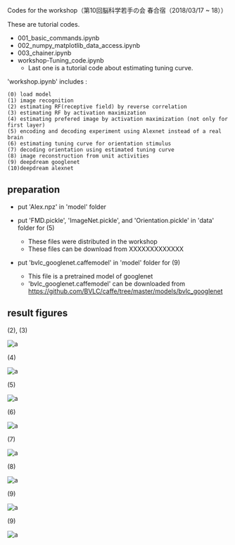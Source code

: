 Codes for the workshop（第10回脳科学若手の会 春合宿（2018/03/17 ~ 18））

These are tutorial codes.
	
*  001_basic_commands.ipynb
*  002_numpy_matplotlib_data_access.ipynb
*  003_chainer.ipynb
*  workshop-Tuning_code.ipynb
   *  Last one is a tutorial code about estimating tuning curve.

'workshop.ipynb' includes :

    (0) load model
    (1) image recognition
    (2) estimating RF(receptive field) by reverse correlation
    (3) estimating RF by activation maximization
    (4) estimating prefered image by activation maximization (not only for first layer)
    (5) encoding and decoding experiment using Alexnet instead of a real brain
    (6) estimating tuning curve for orientation stimulus
    (7) decoding orientation using estimated tuning curve
    (8) image reconstruction from unit activities
    (9) deepdream googlenet
    (10)deepdream alexnet

## preparation

*   put 'Alex.npz' in 'model' folder
*   put 'FMD.pickle', 'ImageNet.pickle', and 'Orientation.pickle' in 'data' folder for (5)

	*   These files were distributed in the workshop
	*   These files can be download from XXXXXXXXXXXXX

*   put 'bvlc_googlenet.caffemodel' in 'model' folder for (9)

	*   This file is a pretrained model of googlenet
	*   'bvlc_googlenet.caffemodel' can be downloaded from https://github.com/BVLC/caffe/tree/master/models/bvlc_googlenet


## result figures

(2), (3)

<img src="https://github.com/mrkmakr/workshop/blob/master/fig/RF_rc_am.png" alt="a" title="a">

(4)

<img src="https://github.com/mrkmakr/workshop/blob/master/fig/activation_maximization.png" alt="a" title="a">

(5)

<img src="https://github.com/mrkmakr/workshop/blob/master/fig/enc_dec_acc.png" alt="a" title="a">

(6)

<img src="https://github.com/mrkmakr/workshop/blob/master/fig/tuning_curve_and_weight.png" alt="a" title="a">

(7)

<img src="https://github.com/mrkmakr/workshop/blob/master/fig/orientation_decoding.png" alt="a" title="a">

(8)

<img src="https://github.com/mrkmakr/workshop/blob/master/fig/icnn.png" alt="a" title="a">

(9)

<img src="https://github.com/mrkmakr/workshop/blob/master/fig/dream_google.png" alt="a" title="a">

(9)

<img src="https://github.com/mrkmakr/workshop/blob/master/fig/dream_alex.png" alt="a" title="a">
